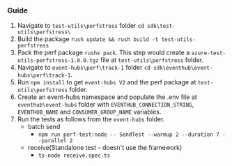 ### Guide

1. Navigate to `test-utils\perfstress` folder `cd sdk\test-utils\perfstress\`
2. Build the package `rush update && rush build -t test-utils-perfstress`
3. Pack the perf package `rushx pack`. This step would create a `azure-test-utils-perfstress-1.0.0.tgz` file at `test-utils\perfstress` folder.
4. Navigate to `event-hubs\perf\track-1` folder `cd sdk\eventhub\event-hubs\perf\track-1`.
5. Run `npm install` to get `event-hubs V2` and the perf package at `test-utils\perfstress` folder.
6. Create an event-hubs namespace and populate the .env file at `eventhub\event-hubs` folder with `EVENTHUB_CONNECTION_STRING`, `EVENTHUB_NAME` and `CONSUMER_GROUP_NAME` variables.
7. Run the tests as follows from the `event-hubs` folder.
   - batch send
     - `npm run perf-test:node -- SendTest --warmup 2 --duration 7 --parallel 2`
   - receive(Standalone test - doesn't use the framework)
     - `ts-node receive.spec.ts`
